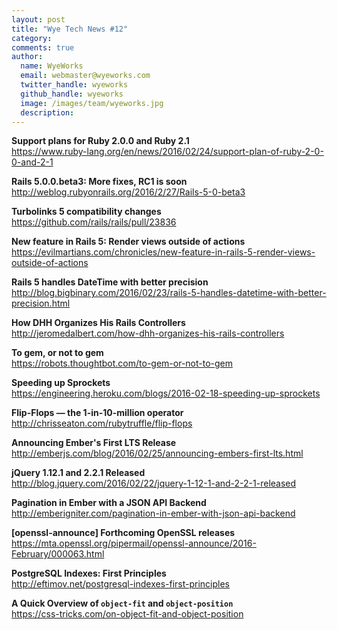 ```yaml
---
layout: post
title: "Wye Tech News #12"
category:
comments: true
author:
  name: WyeWorks
  email: webmaster@wyeworks.com
  twitter_handle: wyeworks
  github_handle: wyeworks
  image: /images/team/wyeworks.jpg
  description:
---
```



**Support plans for Ruby 2.0.0 and Ruby 2.1**<br/>
https://www.ruby-lang.org/en/news/2016/02/24/support-plan-of-ruby-2-0-0-and-2-1

**Rails 5.0.0.beta3: More fixes, RC1 is soon**<br/>
http://weblog.rubyonrails.org/2016/2/27/Rails-5-0-beta3

**Turbolinks 5 compatibility changes**<br/>
https://github.com/rails/rails/pull/23836


<!-- more -->


**New feature in Rails 5: Render views outside of actions**<br/>
https://evilmartians.com/chronicles/new-feature-in-rails-5-render-views-outside-of-actions

**Rails 5 handles DateTime with better precision**<br/>
http://blog.bigbinary.com/2016/02/23/rails-5-handles-datetime-with-better-precision.html

**How DHH Organizes His Rails Controllers**<br/>
http://jeromedalbert.com/how-dhh-organizes-his-rails-controllers

**To gem, or not to gem**<br/>
https://robots.thoughtbot.com/to-gem-or-not-to-gem

**Speeding up Sprockets**<br/>
https://engineering.heroku.com/blogs/2016-02-18-speeding-up-sprockets

**Flip-Flops — the 1-in-10-million operator**<br/>
http://chrisseaton.com/rubytruffle/flip-flops

**Announcing Ember's First LTS Release**<br/>
http://emberjs.com/blog/2016/02/25/announcing-embers-first-lts.html

**jQuery 1.12.1 and 2.2.1 Released**<br/>
http://blog.jquery.com/2016/02/22/jquery-1-12-1-and-2-2-1-released

**Pagination in Ember with a JSON API Backend**<br/>
http://emberigniter.com/pagination-in-ember-with-json-api-backend

**[openssl-announce] Forthcoming OpenSSL releases**<br/>
https://mta.openssl.org/pipermail/openssl-announce/2016-February/000063.html

**PostgreSQL Indexes: First Principles**<br/>
http://eftimov.net/postgresql-indexes-first-principles

**A Quick Overview of `object-fit` and `object-position`**<br/>
https://css-tricks.com/on-object-fit-and-object-position
